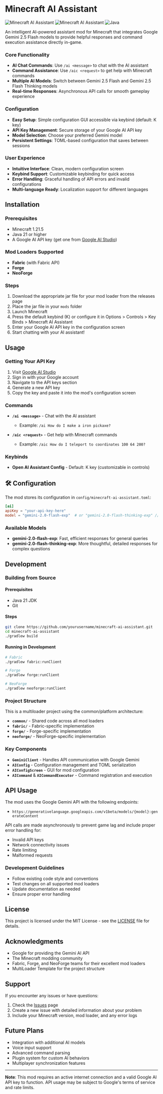 # Minecraft AI Assistant

![Minecraft AI Assistant](https://img.shields.io/badge/Minecraft-1.21.5-green) ![Minecraft AI Assistant](https://img.shields.io/badge/Minecraft-1.21.6-green) ![Java](https://img.shields.io/badge/Java-21-orange) 

An intelligent AI-powered assistant mod for Minecraft that integrates Google Gemini 2.5 Flash models to provide helpful responses and command execution assistance directly in-game.

### Core Functionality
- **AI Chat Commands**: Use `/ai <message>` to chat with the AI assistant
- **Command Assistance**: Use `/aic <request>` to get help with Minecraft commands
- **Multiple AI Models**: Switch between Gemini 2.5 Flash and Gemini 2.5 Flash Thinking models
- **Real-time Responses**: Asynchronous API calls for smooth gameplay experience

### Configuration
- **Easy Setup**: Simple configuration GUI accessible via keybind (default: K key)
- **API Key Management**: Secure storage of your Google AI API key
- **Model Selection**: Choose your preferred Gemini model
- **Persistent Settings**: TOML-based configuration that saves between sessions

### User Experience
- **Intuitive Interface**: Clean, modern configuration screen
- **Keybind Support**: Customizable keybinding for quick access
- **Error Handling**: Graceful handling of API errors and invalid configurations
- **Multi-language Ready**: Localization support for different languages

## Installation

### Prerequisites
- Minecraft 1.21.5
- Java 21 or higher
- A Google AI API key (get one from [Google AI Studio](https://aistudio.google.com/))

### Mod Loaders Supported
- **Fabric** (with Fabric API)
- **Forge** 
- **NeoForge**

### Steps
1. Download the appropriate jar file for your mod loader from the releases page
2. Place the jar file in your `mods` folder
3. Launch Minecraft
4. Press the default keybind (K) or configure it in Options > Controls > Key Binds > Minecraft AI Assistant
5. Enter your Google AI API key in the configuration screen
6. Start chatting with your AI assistant!

## Usage

### Getting Your API Key
1. Visit [Google AI Studio](https://aistudio.google.com/)
2. Sign in with your Google account
3. Navigate to the API keys section
4. Generate a new API key
5. Copy the key and paste it into the mod's configuration screen

### Commands
- **`/ai <message>`** - Chat with the AI assistant
  - Example: `/ai How do I make a iron pickaxe?`
  
- **`/aic <request>`** - Get help with Minecraft commands
  - Example: `/aic How do I teleport to coordinates 100 64 200?`

### Keybinds
- **Open AI Assistant Config** - Default: K key (customizable in controls)

## 🛠️ Configuration

The mod stores its configuration in `config/minecraft-ai-assistant.toml`:

```toml
[ai]
apiKey = "your-api-key-here"
model = "gemini-2.0-flash-exp"  # or "gemini-2.0-flash-thinking-exp" // cwill be changes according to AI studio
```

### Available Models
- **gemini-2.0-flash-exp**: Fast, efficient responses for general queries
- **gemini-2.0-flash-thinking-exp**: More thoughtful, detailed responses for complex questions

## Development

### Building from Source

#### Prerequisites
- Java 21 JDK
- Git

#### Steps
```bash
git clone https://github.com/yourusername/minecraft-ai-assistant.git
cd minecraft-ai-assistant
./gradlew build
```

#### Running in Development
```bash
# Fabric
./gradlew fabric:runClient

# Forge  
./gradlew forge:runClient

# NeoForge
./gradlew neoforge:runClient
```

### Project Structure
This is a multiloader project using the common/platform architecture:

- **`common/`** - Shared code across all mod loaders
- **`fabric/`** - Fabric-specific implementation
- **`forge/`** - Forge-specific implementation  
- **`neoforge/`** - NeoForge-specific implementation

### Key Components
- **`GeminiClient`** - Handles API communication with Google Gemini
- **`AIConfig`** - Configuration management and TOML serialization
- **`AIConfigScreen`** - GUI for mod configuration
- **`AICommand`** & **`AICommandExecutor`** - Command registration and execution

## API Usage

The mod uses the Google Gemini API with the following endpoints:
- `https://generativelanguage.googleapis.com/v1beta/models/{model}:generateContent`

API calls are made asynchronously to prevent game lag and include proper error handling for:
- Invalid API keys
- Network connectivity issues
- Rate limiting
- Malformed requests


### Development Guidelines
- Follow existing code style and conventions
- Test changes on all supported mod loaders
- Update documentation as needed
- Ensure proper error handling

## License

This project is licensed under the MIT License - see the [LICENSE](LICENSE) file for details.

## Acknowledgments

- Google for providing the Gemini AI API
- The Minecraft modding community
- Fabric, Forge, and NeoForge teams for their excellent mod loaders
- MultiLoader Template for the project structure

## Support

If you encounter any issues or have questions:

1. Check the [Issues](https://github.com/yourusername/minecraft-ai-assistant/issues) page
2. Create a new issue with detailed information about your problem
3. Include your Minecraft version, mod loader, and any error logs

## Future Plans

- Integration with additional AI models
- Voice input support
- Advanced command parsing
- Plugin system for custom AI behaviors
- Multiplayer synchronization features

---

**Note**: This mod requires an active internet connection and a valid Google AI API key to function. API usage may be subject to Google's terms of service and rate limits.
